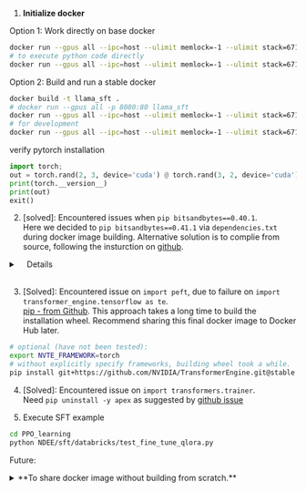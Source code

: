 1. **Initialize docker**

Option 1: Work directly on base docker
```bash
docker run --gpus all --ipc=host --ulimit memlock=-1 --ulimit stack=67108864 -it -v $(pwd):/workspace/$(basename $(pwd)) --rm nvcr.io/nvidia/pytorch:22.12-py3
# to execute python code directly
docker run --gpus all --ipc=host --ulimit memlock=-1 --ulimit stack=67108864 -it -v $(pwd):/workspace/$(basename $(pwd)) --rm nvcr.io/nvidia/pytorch:22.12-py3 python ./$(basename $(pwd))/train.py
```

Option 2: Build and run a stable docker
```bash
docker build -t llama_sft .
# docker run --gpus all -p 8080:80 llama_sft
docker run --gpus all --ipc=host --ulimit memlock=-1 --ulimit stack=67108864 -it llama_sft /bin/bash
# for development
docker run --gpus all --ipc=host --ulimit memlock=-1 --ulimit stack=67108864 -it -v $(pwd):/workspace/$(basename $(pwd)) --rm llama_sft /bin/bash
```

verify pytorch installation
```python
import torch;
out = torch.rand(2, 3, device='cuda') @ torch.rand(3, 2, device='cuda')
print(torch.__version__)
print(out)
exit()
```

2. [solved]: Encountered issues when `pip bitsandbytes==0.40.1`.<br>
Here we decided to `pip bitsandbytes==0.41.1` via `dependencies.txt` during docker image building.
Alternative solution is to complie from source, following the insturction on 
[github](https://github.com/TimDettmers/bitsandbytes/issues/666).

<details>
  <summary>&nbsp;&nbsp;&nbsp;&nbsp;Details</summary>

Through github, I could not checkout bitsandbytes==0.40.1, could try 0.41 instead.
```bash
git clone https://github.com/timdettmers/bitsandbytes.git
cd bitsandbytes
git checkout 0.41.0
```
on image:
```bash
CUDA_VERSION=118 make cuda11x
cd bitsandbytes
python setup.py develop
export CUDA_HOME=/share/nvhpc/Linux_x86_64/22.11/cuda/11.8
export LD_LIBRARY_PATH=$LD_LIBRARY_PATH:$CUDA_HOME
python -m bitsandbytes
if anything goes wrong, search bitsandbytes/bitsandbytes/cuda_setup/main.py 's code for bug.
see whether “binary_path = package_dir / self.binary_name” exists.
In my case, it is "bitsandbytes/bitsandbytes/libbitsandbytes_cuda118.so"
```

</details>
<br>

3. [Solved]: Encountered issue on `import peft`, due to failure on `import transformer_engine.tensorflow as te`.<br>
[pip - from Github](https://docs.nvidia.com/deeplearning/transformer-engine/user-guide/installation.html).
This approach takes a long time to build the installation wheel. Recommend sharing this final docker image to Docker Hub later.
```bash
# optional (have not been tested):
export NVTE_FRAMEWORK=torch
# without explicitly specify frameworks, building wheel took a while.
pip install git+https://github.com/NVIDIA/TransformerEngine.git@stable
```

4. [Solved]: Encountered issue on `import transformers.trainer`.<br>
Need `pip uninstall -y apex` as suggested by [github issue](https://github.com/huggingface/transformers/issues/22197)

5. Execute SFT example
```bash
cd PPO_learning
python NDEE/sft/databricks/test_fine_tune_qlora.py
```

Future:

<details>
  <summary>**To share docker image without building from scratch.**</summary>
Docker Hub (or other registries):

The most common way to share a Docker image is to push it to a container registry like Docker Hub, Google Container Registry (GCR), Amazon Elastic Container Registry (ECR), etc. Once it's on a registry, others can simply pull the image using docker pull.

Steps:

Log in to Docker Hub: docker login
Tag your image: docker tag your-image-name:your-tag username/repository:tag
Push your image: docker push username/repository:tag
Share the image name with others: username/repository:tag
Others can pull the image: docker pull username/repository:tag
Export and Import:

If you don't want to use a container registry, you can export the Docker image as a tar file, share that file, and then others can import it.

Steps:

Export the image: docker save -o image-name.tar image-name:tag
Share the image-name.tar file using any method (e.g., file transfer, cloud storage).
Others can import the image: docker load -i image-name.tar
</details>